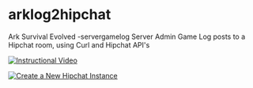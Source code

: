 # arklog2hipchat
Ark Survival Evolved -servergamelog  Server Admin Game Log posts to a Hipchat room, using Curl and Hipchat API's

[![Instructional Video](http://img.youtube.com/vi/T-D1KVIuvjA/0.jpg)](http://www.youtube.com/watch?v=T-D1KVIuvjA)

[![Create a New Hipchat Instance](https://www.hipchat.com/img/image_src.png)](https://www.hipchat.com/sign_up)


